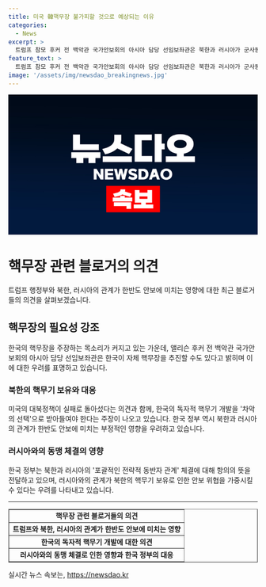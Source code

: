 ```yaml
---
title: 미국 韓핵무장 불가피할 것으로 예상되는 이유
categories:
  - News
excerpt: >
  트럼프 참모 후커 전 백악관 국가안보회의 아시아 담당 선임보좌관은 북한과 러시아가 군사동맹 체결로 한국의 핵무장 필요론에 이바지할 것으로 전망했다. 미국의 대북정책 실패로 인한 북한의 핵무기 보유로 한반도 안보문제가 심각해지고 있는 가운데, 한국 정부는 러시아에 항의를 통해 경고의 메시지를 전달하고 있다. 
feature_text: >
  트럼프 참모 후커 전 백악관 국가안보회의 아시아 담당 선임보좌관은 북한과 러시아가 군사동맹 체결로 한국의 핵무장 필요론에 이바지할 것으로 전망했다. 미국의 대북정책 실패로 인한 북한의 핵무기 보유로 한반도 안보문제가 심각해지고 있는 가운데, 한국 정부는 러시아에 항의를 통해 경고의 메시지를 전달하고 있다. 
image: '/assets/img/newsdao_breakingnews.jpg'
---
```


<p><img src="/assets/img/newsdao_breakingnews.jpg" alt="pcversion 속보" /></p>

<h1 data-ke-size="size26">핵무장 관련 블로거의 의견</h1>

<p data-ke-size="size16">트럼프 행정부와 북한, 러시아의 관계가 한반도 안보에 미치는 영향에 대한 최근 블로거들의 의견을 살펴보겠습니다.</p>

<h2 data-ke-size="size22">핵무장의 필요성 강조</h2>

<p data-ke-size="size16">한국의 핵무장을 주장하는 목소리가 커지고 있는 가운데, 앨리슨 후커 전 백악관 국가안보회의 아시아 담당 선임보좌관은 한국이 자체 핵무장을 추진할 수도 있다고 밝히며 이에 대한 우려를 표명하고 있습니다.</p>

<h3 data-ke-size="size20">북한의 핵무기 보유와 대응</h3>

<p data-ke-size="size16">미국의 대북정책이 실패로 돌아섰다는 의견과 함께, 한국의 독자적 핵무기 개발을 '차악의 선택'으로 받아들여야 한다는 주장이 나오고 있습니다. 한국 정부 역시 북한과 러시아의 관계가 한반도 안보에 미치는 부정적인 영향을 우려하고 있습니다.</p>

<h3 data-ke-size="size20">러시아와의 동맹 체결의 영향</h3>

<p data-ke-size="size16">한국 정부는 북한과 러시아의 '포괄적인 전략적 동반자 관계' 체결에 대해 항의의 뜻을 전달하고 있으며, 러시아와의 관계가 북한의 핵무기 보유로 인한 안보 위협을 가중시킬 수 있다는 우려를 나타내고 있습니다.</p>

<hr data-ke-size="size16">

<table style="width: 100%;" border="1">
<tbody>
<tr>
<td style="text-align: center; height: 17px;"><b>핵무장 관련 블로거들의 의견</b></td>
</tr>
<tr>
<td style="text-align: center; height: 17px;"><b>트럼프와 북한, 러시아의 관계가 한반도 안보에 미치는 영향</b></td>
</tr>
<tr>
<td style="text-align: center; height: 17px;"><b>한국의 독자적 핵무기 개발에 대한 의견</b></td>
</tr>
<tr>
<td style="text-align: center; height: 17px;"><b>러시아와의 동맹 체결로 인한 영향과 한국 정부의 대응</b></td>
</tr>
</tbody>
</table>
실시간 뉴스 속보는, <a href="https://newsdao.kr" rel="dofollow">https://newsdao.kr</a>


